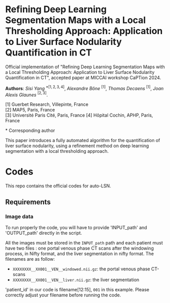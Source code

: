 # Refining Deep Learning Segmentation Maps with a Local Thresholding Approach: Application to Liver Surface Nodularity Quantification in CT



Official implementation of "Refining Deep Learning Segmentation Maps with a Local Thresholding Approach: Application to Liver Surface Nodularity Quantification in CT", accepted paper at MICCAI workshop CaPTion 2024.

**Authors**: *Sisi Yang* $^{*[1,2,3,4]}$, *Alexandre Bône* $^{[1]}$, *Thomas Decaens* $^{[1]}$, *Joan Alexis Glaunes* $^{[2,3]}$.  

[1] Guerbet Research, Villepinte, France  
[2] MAP5, Paris, France  
[3] Université Paris Cité, Paris, France 
[4] Hôpital Cochin, APHP, Paris, France

$*$ Corresponding author

This paper introduces a fully automated algorithm for the quantification of liver surface nodularity, using a refinement method on deep learning segmentation with a local thresholding approach.


# Codes

This repo contains the official codes for auto-LSN. 

## Requirements

### Image data
To run properly the code, you will have to provide 'INPUT_path' and 'OUTPUT_path' directly in the script.

All the images must be stored in the `INPUT_path` path and each patient must have two files : one portal venous phase CT scans after the windowing process, in Nifty format, and the liver segmentation in nifty format.
The filenames are as follow:
- `XXXXXXXX__XX001__VEN__windowed.nii.gz`: the portal venous phase CT-scans 
- `XXXXXXXX__XX001__VEN__liver.nii.gz`: the liver segmentation

'patient_id' in our code is filename[12:15], `001` in this example. Please correctly adjust your filename before running the code.
